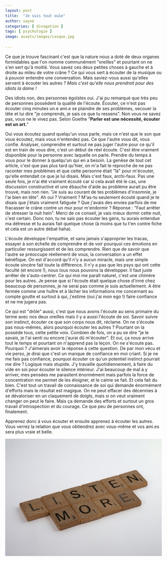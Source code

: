 ```yaml
---
layout: post
title:  "Je suis tout ouïe"
author: sayne
categories: [ divagation ]
tags: [ psychologie ]
image: assets/images/casque.jpg

---
```


Ce que je trouve fascinant c'est que la nature nous a doté de deux organes formidables que l'on nomme communément "oreilles" et pourtant on ne s'en sert qu'à moitié. Vous savez ces deux petites choses à gauche et à droite au mileu de votre crâne ? Ce qui vous sert à écouter de la musique ou à pouvoir entendre une conversation. Mais saviez-vous aussi qu'elles servent à écouter les autres ? *Mais c'est qu'elle nous prendrait pour des idiots la dame !* 

Des idiots non, des personnes égoïstes oui. J'ai pu remarqué que très peu de personnes possèdent la qualité de l'écoute. Écouter, ce n'est pas écouter cinq minutes un.e ami.e se plaindre de ses problèmes, secouer la tête et lui dire "je comprends, je sais ce que tu ressens". Non vous ne savez pas, vous ne le vivez pas. Selon Goethe "**Parler est une nécessité, écouter est un art.**"

Oui vous écoutez quand quelqu'un vous parle, mais ce n'est que le son que vous écoutez, mais vous n'entendez pas. Ce que l'autre vous dit, vous confie. Analyser, comprendre et surtout ne pas juger l'autre pour ce qu'il est en train de vous dire, c'est un début de réel écoute. C'est être vraiment disponible pour la personne avec laquelle on parle. Prendre du temps à vous pour le donner à quelqu'un qui en a besoin. La genèse de tout cet article, c'est que pas plus tard qu'hier, on m'a fait le reproche de ne pas raconter mes problèmes et que cette personne était "là" pour m'écouter, qu'elle entendait ce que je lui disais. Mais c'est faux, archi-faux. Pas une seule fois, je n'ai été vraiment écouté car si cela avait été le cas, une discussion constructive et une ébauche d'aide au problème aurait pu être trouvé, mais non rien. "Je suis au courant de tes problèmes d'insomnie, je l'ai bien en tête". Ah oui ? Vraiment ? M'as-tu seulement écouté quand je te disais que j'étais vraiment fatiguée ? Que j'avais des envies parfois de me fracasser le crâne contre un mur pour m'endormir ? Réponse : "Faut arrêter de stresser la nuit hein". Merci de ce conseil, je vais mieux dormir cette nuit, c'est certain. Donc non, tu ne sais pas écouter les gens, tu aurais entendue ma détresse et tu aurais fait quelque chose (à moins que tu t'en contre fiche et cela est un autre débat haha). 

L'écoute développe l'empathie, et sans jamais s'approprier les tracas, essayer à son échelle de comprendre et de voir pourquoi ces émotions en particulier ressurgissent et de les comprendre. Rien que de savoir que l'autre se préoccupe réellement de vous, la conversation a un effet bénéfique. On est d'accord qu'il n'y a aucun miracle, mais une simple écoute sincère fait toute la différence. Il n'y a pas que les psys qui ont cette faculté (et encore !), nous tous nous pouvons la développer. Il faut juste arrêter de s'auto-centrer. Ce qui moi me paraît naturel, c'est une chimère pour les autres. Je pense que si l'écoute était quelque chose d'inné chez beaucoup de personnes, je ne serai pas comme je suis actuellement. A être fermée comme une huître et à lâcher les informations me concernant au compte goutte et surtout à qui, j'estime (oui j'ai mon ego !) faire confiance et ne me jugera pas. 

Ce qui est "drôle" aussi, c'est que nous avons l'écoute au sens primaire du terme avec nos deux oreilles mais il y a aussi l'écoute de soi. Savoir suivre son instinct, écouter ce que son corps nous dit, réclame. On ne s'écoute pas nous-mêmes, alors pourquoi écouter les autres ? Pourtant on la possède tous, cette petite voix. Combien de fois, on a pu se dire "je le savais, je l'ai senti ou encore j'aurai dû m'écouter". Et oui, ça nous arrive tout le temps et pourtant on n'apprend pas la leçon. On ne s'écoute pas. Pourquoi ? J'aimerais avoir la réponse à cette question. De par mon vécu et vie perso, je dirai que c'est un manque de confiance en moi criant. Si je ne me fais pas confiance, pourquoi écouter ce qu'un potentiel instinct pourrait me dire ? Logique mais stupide. J'y travaille quotidiennement, à faire du vide en soi pour écouter le silence intérieur. J'ai beaucoup de mal à y arriver, mes pensées me parasitent énormément mais parfois la force de concentration me permet de les éloigner, et le calme se fait. Et cela fait du bien. C'est tout un travail de connaissance de soi qui demande énormément d'efforts mais le résultat est magique. On ne peut effacer des décennies à se dévaloriser en un claquement de doigts, mais si on veut vraiment changer on peut le faire. Mais ça demande des efforts et surtout un gros travail d'introspection et du courage. Ce que peu de personnes ont, finalement. 

Apprenez donc à vous écouter et ensuite apprenez à écouter les autres. Vous verrez la relation que vous obtiendrez avec vous-même et vos ami.es sera plus vraie et belle.

<img src="../assets/images/listen.jpg" alt="alt text" title="Logo Title Text 1" style="zoom:80%;" />